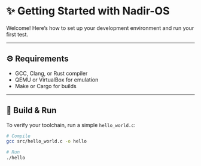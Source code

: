 # ✨ Getting Started with Nadir-OS

Welcome! Here’s how to set up your development environment and run your first test.

---

## ⚙️ Requirements

- GCC, Clang, or Rust compiler
- QEMU or VirtualBox for emulation
- Make or Cargo for builds

---

## 🚀 Build & Run

To verify your toolchain, run a simple `hello_world.c`:

```bash
# Compile
gcc src/hello_world.c -o hello

# Run
./hello
